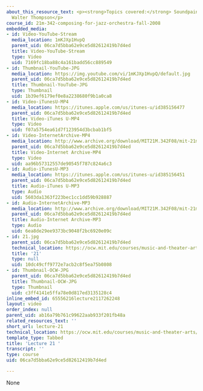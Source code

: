 ```yaml
---
about_this_resource_text: <p><strong>Topics covered:</strong> Soundpainting class</p><p><strong>Instructor:</strong>
  Walter Thompson</p>
course_id: 21m-342-composing-for-jazz-orchestra-fall-2008
embedded_media:
- id: Video-YouTube-Stream
  media_location: 1mKJXp1HvpQ
  parent_uid: 06ca7d5bba62e9ce5d82612419b7d4ed
  title: Video-YouTube-Stream
  type: Video
  uid: 7169fc18ba88c4a161badd56cc889549
- id: Thumbnail-YouTube-JPG
  media_location: https://img.youtube.com/vi/1mKJXp1HvpQ/default.jpg
  parent_uid: 06ca7d5bba62e9ce5d82612419b7d4ed
  title: Thumbnail-YouTube-JPG
  type: Thumbnail
  uid: 1b39ef6179ef0e8a2238680f9b1a0ca8
- id: Video-iTunesU-MP4
  media_location: https://itunes.apple.com/us/itunes-u/id385156477
  parent_uid: 06ca7d5bba62e9ce5d82612419b7d4ed
  title: Video-iTunes U-MP4
  type: Video
  uid: f07a5754ea61d7f123954d3bcbab1bf5
- id: Video-InternetArchive-MP4
  media_location: http://www.archive.org/download/MIT21M.342F08/mit-21m.342-f08-lec21_class_300k.mp4
  parent_uid: 06ca7d5bba62e9ce5d82612419b7d4ed
  title: Video-Internet Archive-MP4
  type: Video
  uid: aa96b57312557de90545f787c824a6c3
- id: Audio-iTunesU-MP3
  media_location: https://itunes.apple.com/us/itunes-u/id385156451
  parent_uid: 06ca7d5bba62e9ce5d82612419b7d4ed
  title: Audio-iTunes U-MP3
  type: Audio
  uid: 5603da1363f223bec1cc1dd59b928887
- id: Audio-InternetArchive-MP3
  media_location: http://www.archive.org/download/MIT21M.342F08/mit-21m.342-f08-lec21_class.mp3
  parent_uid: 06ca7d5bba62e9ce5d82612419b7d4ed
  title: Audio-Internet Archive-MP3
  type: Audio
  uid: 6ea8de29ee9373bc9048f2bc6920e09c
- id: 21.jpg
  parent_uid: 06ca7d5bba62e9ce5d82612419b7d4ed
  technical_location: https://ocw.mit.edu/courses/music-and-theater-arts/21m-342-composing-for-jazz-orchestra-fall-2008/video-and-audio-classes/lecture-21/21.jpg
  title: '21'
  type: null
  uid: 10dc49cff9772e7acb2c8f5ea75b0808
- id: Thumbnail-OCW-JPG
  parent_uid: 06ca7d5bba62e9ce5d82612419b7d4ed
  title: Thumbnail-OCW-JPG
  type: Thumbnail
  uid: c3ff4141e5ffa78e0d817ed3135128c4
inline_embed_id: 65556216lecture2117262248
layout: video
order_index: null
parent_uid: ab16a79b761c99622aab933f201fb48a
related_resources_text: ''
short_url: lecture-21
technical_location: https://ocw.mit.edu/courses/music-and-theater-arts/21m-342-composing-for-jazz-orchestra-fall-2008/video-and-audio-classes/lecture-21
template_type: Tabbed
title: 'Lecture 21 '
transcript: ''
type: course
uid: 06ca7d5bba62e9ce5d82612419b7d4ed

---
```

None